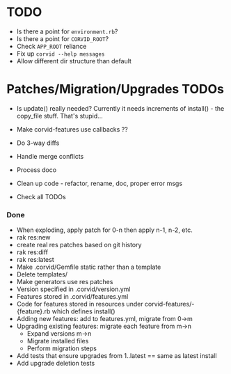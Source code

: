 TODO
====
* Is there a point for `environment.rb`?
* Is there a point for `CORVID_ROOT`?
* Check `APP_ROOT` reliance
* Fix up `corvid --help messages`
* Allow different dir structure than default

Patches/Migration/Upgrades TODOs
================================
* Is update() really needed? Currently it needs increments of install() - the copy_file stuff. That's stupid...
* Make corvid-features use callbacks ??
* Do 3-way diffs
* Handle merge conflicts

* Process doco
* Clean up code - refactor, rename, doc, proper error msgs
* Check all TODOs

### Done
* When exploding, apply patch for 0-n then apply n-1, n-2, etc.
* rak res:new
* create real res patches based on git history
* rak res:diff
* rak res:latest
* Make .corvid/Gemfile static rather than a template
* Delete templates/
* Make generators use res patches
* Version specified in .corvid/version.yml
* Features stored in .corvid/features.yml
* Code for features stored in resources under corvid-features/-{feature}.rb which defines install()
* Adding new features: add to features.yml, migrate from 0->m
* Upgrading existing features: migrate each feature from m->n
  * Expand versions m->n
  * Migrate installed files
  * Perform migration steps
* Add tests that ensure upgrades from 1..latest == same as latest install
* Add upgrade deletion tests
